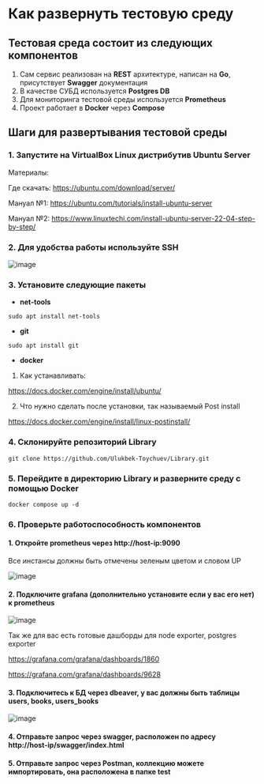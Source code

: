 # Как развернуть тестовую среду


## Тестовая среда состоит из следующих компонентов

1. Сам сервис реализован на **REST** архитектуре, написан на **Go**, присутствует **Swagger** документация
2. В качестве СУБД используется **Postgres DB**
3. Для мониторинга тестовой среды используется **Prometheus**
4. Проект работает в **Docker** через **Compose**


## Шаги для развертывания тестовой среды

### 1. Запустите на **VirtualBox** Linux дистрибутив **Ubuntu Server**
Материалы:

Где скачать: https://ubuntu.com/download/server/

Мануал №1: https://ubuntu.com/tutorials/install-ubuntu-server

Мануал №2: https://www.linuxtechi.com/install-ubuntu-server-22-04-step-by-step/

### 2. Для удобства работы используйте SSH

![image](https://user-images.githubusercontent.com/67442103/179555998-2b4b85ea-bcfc-4376-b294-c749e4b1651c.png)


### 3. Установите следующие пакеты
- **net-tools**
```console
sudo apt install net-tools
```
- **git**
```console
sudo apt install git
```


- **docker**
1. Как устанавливать:

https://docs.docker.com/engine/install/ubuntu/

2. Что нужно сделать после установки, так называемый Post install

https://docs.docker.com/engine/install/linux-postinstall/

### 4. Склонируйте репозиторий Library

```console
git clone https://github.com/Ulukbek-Toychuev/Library.git
```

### 5. Перейдите в директорию Library и разверните среду с помощью Docker

```console
docker compose up -d
```

### 6. Проверьте работоспособность компонентов

#### 1. Откройте prometheus через http://host-ip:9090

Все инстансы должны быть отмечены зеленым цветом и словом UP

![image](https://user-images.githubusercontent.com/67442103/182324449-60940628-3310-451d-8f2f-bcfaa675aa80.png)


#### 2. Подключите grafana (дополнительно установите если у вас его нет) к prometheus

![image](https://user-images.githubusercontent.com/67442103/182325333-8574349b-56a7-4a31-93f9-eb16cb2dbc6c.png)

Так же для вас есть готовые дашборды для node exporter, postgres exporter

https://grafana.com/grafana/dashboards/1860

https://grafana.com/grafana/dashboards/9628

#### 3. Подключитесь к БД через dbeaver, у вас должны быть таблицы **users, books, users_books**

![image](https://user-images.githubusercontent.com/67442103/182324776-81cb0b8f-6eb5-4443-b98e-57d786172f3e.png)


#### 4. Отправьте запрос через swagger, расположен по адресу http://host-ip/swagger/index.html

#### 5. Отправьте запрос через Postman, коллекцию можете импортировать, она расположена в папке **test**
